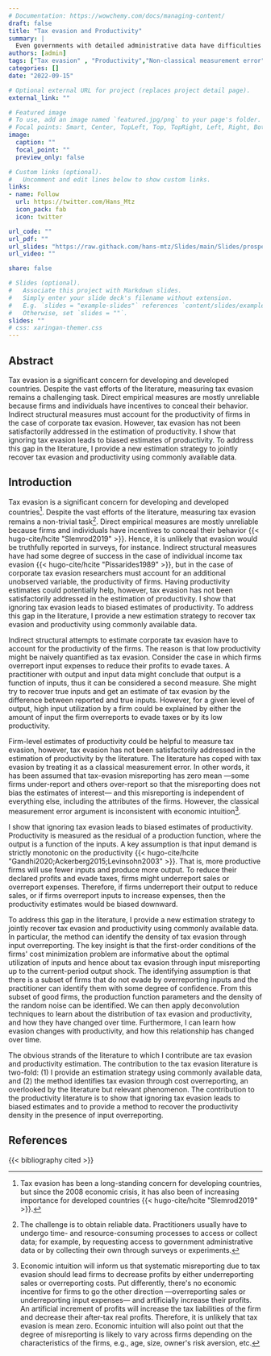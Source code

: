 ```yaml
---
# Documentation: https://wowchemy.com/docs/managing-content/
draft: false
title: "Tax evasion and Productivity"
summary: |
  Even governments with detailed administrative data have difficulties detecting tax evasion because of firms' concealing behavior. How can a researcher with access to more commonly available data —like manufacturing surveys— estimate tax evasion through cost overreporting?
authors: [admin]
tags: ["Tax evasion" , "Productivity","Non-classical measurement error"]
categories: []
date: "2022-09-15"

# Optional external URL for project (replaces project detail page).
external_link: ""

# Featured image
# To use, add an image named `featured.jpg/png` to your page's folder.
# Focal points: Smart, Center, TopLeft, Top, TopRight, Left, Right, BottomLeft, Bottom, BottomRight.
image:
  caption: ""
  focal_point: ""
  preview_only: false

# Custom links (optional).
#   Uncomment and edit lines below to show custom links.
links:
- name: Follow
  url: https://twitter.com/Hans_Mtz
  icon_pack: fab
  icon: twitter

url_code: ""
url_pdf: ""
url_slides: "https://raw.githack.com/hans-mtz/Slides/main/Slides/prospectus-HM.html"
url_video: ""

share: false

# Slides (optional).
#   Associate this project with Markdown slides.
#   Simply enter your slide deck's filename without extension.
#   E.g. `slides = "example-slides"` references `content/slides/example-slides.md`.
#   Otherwise, set `slides = ""`.
slides: ""
# css: xaringan-themer.css
---
```

## Abstract

Tax evasion is a significant concern for developing and developed countries. Despite the vast efforts of the literature, measuring tax evasion remains a challenging task. Direct empirical measures are mostly unreliable because firms and individuals have incentives to conceal their behavior. Indirect structural measures must account for the productivity of firms in the case of corporate tax evasion. However, tax evasion has not been satisfactorily addressed in the estimation of productivity. I show that ignoring tax evasion leads to biased estimates of productivity. To address this gap in the literature, I provide a new estimation strategy to jointly recover tax evasion and productivity using commonly available data.


## Introduction

Tax evasion is a significant concern for developing and developed countries[^wide]. Despite the vast efforts of the literature, measuring tax evasion remains a non-trivial task[^measure]. Direct empirical measures are mostly unreliable because firms and individuals have incentives to conceal their behavior {{< hugo-cite/hcite "Slemrod2019" >}}. Hence, it is unlikely that evasion would be truthfully reported in surveys, for instance. Indirect structural measures have had some degree of success in the case of individual income tax evasion {{< hugo-cite/hcite "Pissarides1989" >}}, but in the case of corporate tax evasion researchers must account for an additional unobserved variable, the productivity of firms. Having productivity estimates could potentially help, however, tax evasion has not been satisfactorily addressed in the estimation of productivity. I show that ignoring tax evasion leads to biased estimates of productivity. To address this gap in the literature, I provide a new estimation strategy to recover tax evasion and productivity using commonly available data. 

[^wide]: Tax evasion has been a long-standing concern for developing countries, but since the 2008 economic crisis, it has also been of increasing importance for developed countries {{< hugo-cite/hcite "Slemrod2019" >}}. 

[^measure]: The challenge is to obtain reliable data. Practitioners usually have to undergo time- and resource-consuming processes to access or collect data; for example, by requesting access to government administrative data or by collecting their own through surveys or experiments.

Indirect structural attempts to estimate corporate tax evasion have to account for the productivity of the firms. The reason is that low productivity might be naively quantified as tax evasion. Consider the case in which firms overreport input expenses to reduce their profits to evade taxes. A practitioner with output and input data might conclude that output is a function of inputs, thus it can be considered a second measure. She might try to recover true inputs and get an estimate of tax evasion by the difference between reported and true inputs. However, for a given level of output, high input utilization by a firm could be explained by either the amount of input the firm overreports to evade taxes or by its low productivity.

Firm-level estimates of productivity could be helpful to measure tax evasion, however, tax evasion has not been satisfactorily addressed in the estimation of productivity by the literature. The literature has coped with tax evasion by treating it as a classical measurement error. In other words, it has been assumed that tax-evasion misreporting has zero mean —some firms under-report and others over-report so that the misreporting does not bias the estimates of interest— and this misreporting is independent of everything else, including the attributes of the firms. However, the classical measurement error argument is inconsistent with economic intuition[^econ-int]. 

[^econ-int]: Economic intuition will inform us that systematic misreporting due to tax evasion should lead firms to decrease profits by either underreporting sales or overreporting costs. Put differently, there's no economic incentive for firms to go the other direction —overreporting sales or underreporting input expenses— and artificially increase their profits. An artificial increment of profits will increase the tax liabilities of the firm and decrease their after-tax real profits. Therefore, it is unlikely that tax evasion is mean zero. Economic intuition will also point out that the degree of misreporting is likely to vary across firms depending on the characteristics of the firms, e.g., age, size, owner's risk aversion, etc. 


I show that ignoring tax evasion leads to biased estimates of productivity. 
Productivity is measured as the residual of a production function, where the output is a function of the inputs. A key assumption is that input demand is strictly monotonic on the productivity {{< hugo-cite/hcite "Gandhi2020;Ackerberg2015;Levinsohn2003" >}}. That is, more productive firms will use fewer inputs and produce more output. To reduce their declared profits and evade taxes, firms might underreport sales or overreport expenses. Therefore, if firms underreport their output to reduce sales, or if firms overreport inputs to increase expenses, then the productivity estimates would be biased downward.

To address this gap in the literature, I provide a new estimation strategy to jointly recover tax evasion and productivity using commonly available data. In particular, the method can identify the density of tax evasion through input overreporting. The key insight is that the first-order conditions of the firms' cost minimization problem are informative about the optimal utilization of inputs and hence about tax evasion through input misreporting up to the current-period output shock. The identifying assumption is that there is a subset of firms that do not evade by overreporting inputs and the practitioner can identify them with some degree of confidence. From this subset of good firms, the production function parameters and the density of the random noise can be identified. We can then apply deconvolution techniques to learn about the distribution of tax evasion and productivity, and how they have changed over time. Furthermore, I can learn how evasion changes with productivity, and how this relationship has changed over time.

The obvious strands of the literature to which I contribute are tax evasion and productivity estimation. The contribution to the tax evasion literature is two-fold: (1) I provide an estimation strategy using commonly available data, and (2) the method identifies tax evasion through cost overreporting, an overlooked by the literature but relevant phenomenon. The contribution to the productivity literature is to show that ignoring tax evasion leads to biased estimates and to provide a method to recover the productivity density in the presence of input overreporting.

## References

{{< bibliography cited >}}


